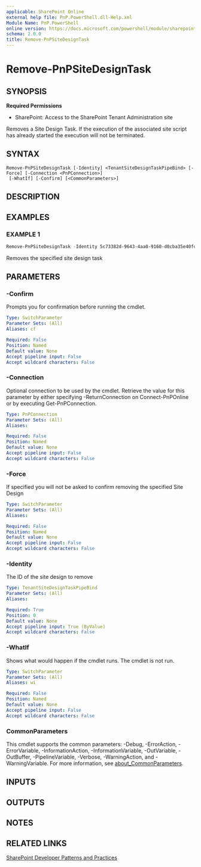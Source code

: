 ```yaml
---
applicable: SharePoint Online
external help file: PnP.PowerShell.dll-Help.xml
Module Name: PnP.PowerShell
online version: https://docs.microsoft.com/powershell/module/sharepoint-pnp/remove-pnpsitedesigntask
schema: 2.0.0
title: Remove-PnPSiteDesignTask
---
```


# Remove-PnPSiteDesignTask

## SYNOPSIS

**Required Permissions**

* SharePoint: Access to the SharePoint Tenant Administration site

Removes a Site Design Task. If the execution of the associated site script has already started the execution will not be terminated.

## SYNTAX

```
Remove-PnPSiteDesignTask [-Identity] <TenantSiteDesignTaskPipeBind> [-Force] [-Connection <PnPConnection>]
 [-WhatIf] [-Confirm] [<CommonParameters>]
```

## DESCRIPTION

## EXAMPLES

### EXAMPLE 1
```powershell
Remove-PnPSiteDesignTask -Identity 5c73382d-9643-4aa0-9160-d0cba35e40fd
```

Removes the specified site design task

## PARAMETERS

### -Confirm
Prompts you for confirmation before running the cmdlet.

```yaml
Type: SwitchParameter
Parameter Sets: (All)
Aliases: cf

Required: False
Position: Named
Default value: None
Accept pipeline input: False
Accept wildcard characters: False
```

### -Connection
Optional connection to be used by the cmdlet. Retrieve the value for this parameter by either specifying -ReturnConnection on Connect-PnPOnline or by executing Get-PnPConnection.

```yaml
Type: PnPConnection
Parameter Sets: (All)
Aliases:

Required: False
Position: Named
Default value: None
Accept pipeline input: False
Accept wildcard characters: False
```

### -Force
If specified you will not be asked to confirm removing the specified Site Design

```yaml
Type: SwitchParameter
Parameter Sets: (All)
Aliases:

Required: False
Position: Named
Default value: None
Accept pipeline input: False
Accept wildcard characters: False
```

### -Identity
The ID of the site design to remove

```yaml
Type: TenantSiteDesignTaskPipeBind
Parameter Sets: (All)
Aliases:

Required: True
Position: 0
Default value: None
Accept pipeline input: True (ByValue)
Accept wildcard characters: False
```

### -WhatIf
Shows what would happen if the cmdlet runs. The cmdlet is not run.

```yaml
Type: SwitchParameter
Parameter Sets: (All)
Aliases: wi

Required: False
Position: Named
Default value: None
Accept pipeline input: False
Accept wildcard characters: False
```

### CommonParameters
This cmdlet supports the common parameters: -Debug, -ErrorAction, -ErrorVariable, -InformationAction, -InformationVariable, -OutVariable, -OutBuffer, -PipelineVariable, -Verbose, -WarningAction, and -WarningVariable. For more information, see [about_CommonParameters](http://go.microsoft.com/fwlink/?LinkID=113216).

## INPUTS

## OUTPUTS

## NOTES

## RELATED LINKS

[SharePoint Developer Patterns and Practices](https://aka.ms/sppnp)